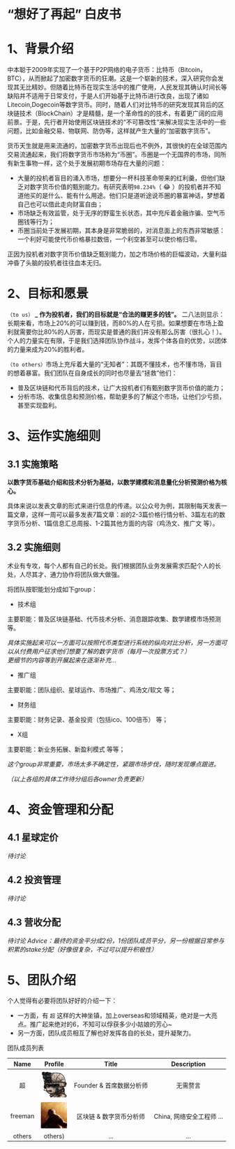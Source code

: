 “想好了再起” 白皮书
====

# 1、背景介绍
中本聪于2009年实现了一个基于P2P网络的电子货币：比特币（Bitcoin，BTC），从而掀起了加密数字货币的狂潮。这是一个崭新的技术，深入研究你会发现其无比精妙。但随着比特币在现实生活中的推广使用，人民发现其确认时间长等缺陷并不适用于日常支付，于是人们开始基于比特币进行改良，出现了诸如Litecoin,Dogecoin等数字货币。同时，随着人们对比特币的研究发现其背后的区块链技术（BlockChain）才是精髓，是一个革命性的的技术，有着更广阔的应用前景。于是，先行者开始使用区块链技术的“不可篡改性”来解决现实生活中的一些问题，比如金融交易、物联网、防伪等，这样就产生大量的“加密数字货币”。

货币天生就是用来流通的，加密数字货币出现后也不例外，其很快的在全球范围内交易流通起来，我们将数字货币市场称为“币圈”。币圈是一个无国界的市场，同所有新生事物一样，这个处于发展初期市场存在大量的问题：
* 大量的投机者盲目的涌入市场，想要分一杯科技革命带来的红利羹，但他们缺乏对数字货币价值的甄别能力。有研究表明`98.234%`（ :joy: ）的投机者并不知道他买的是什么、能有什么用途。他们只是道听途说币圈的暴富神话，梦想着自己也可以借此走向财富自由；
* 市场缺乏有效监管，处于无序的野蛮生长状态，其中充斥着金融诈骗、空气币圈钱等行为；
* 币圈当前处于发展初期，其本身是非常脆弱的，对消息面上的东西非常敏感：一个利好可能使代币价格暴拉数倍，一个利空甚至可以使价格归零。

正因为投机者对数字货币价值缺乏甄别能力，加之市场价格的巨幅波动，大量利益冲昏了头脑的投机者往往血本无归。

# 2、目标和愿景
`（to us）` **_ 作为投机者，我们的目标就是“合法的赚更多的钱”。** 二八法则显示：长期来看，市场上20%的可以赚到钱，而80%的人在亏损。如果想要在市场上盈利就需要你比80%的人厉害，而现实是普通的我们并没有那么厉害（很扎心！）。个人的力量实在有限，于是我们选择团队协作战斗，发挥个体各自的优势，以团体的力量来成为20%的胜利者。

`（to others）`市场上充斥着大量的“无知者”：其既不懂技术，也不懂市场，盲目的想着暴富。我们团队在自身成长的同时也尽量去“拯救”他们：
* 普及区块链和代币背后的技术，让广大投机者们有甄别数字货币价值的能力；
* 分析市场、收集信息和预测价格，帮助更多的了解这个市场，让他们少亏损，甚至实现盈利。

# 3、运作实施细则
## 3.1 实施策略
__以数字货币基础介绍和技术分析为基础，以数学建模和消息量化分析预测价格为核心。__

具体来说以发表文章的形式来进行信息的传递。以公众号为例，其限制每天发表一篇文章，这样一周可以最多发表7篇文章：`超`的2-3篇价格行情分析、3篇左右的数字货币分析、1篇信息汇总周报、1-2篇其他方面的内容（鸡汤文、推广文 等）。  

## 3.2 实施细则
术业有专攻，每个人都有自己的长处。我们根据团队业务发展需求匹配个人的长处，人尽其才、通力协作将团队做大做强。

将团队按职能划分成如下group：  
* 技术组

主要职能：普及区块链基础、代币技术分析、消息跟踪收集、数学建模市场预测 等。

_具体实施起来可以一方面可以按照代币类型进行系统的纵向对比分析，另一方面可以从付费用户征求他们想要了解的数字货币（每月一次投票方式？）_  
_更细节的内容等到开展起来在逐渐补充..._

* 推广组

主要职能：团队组织、星球运作、市场推广、鸡汤文/软文 等；

* 财务组

主要职能：财务记录、基金投资（包括ico、100倍币） 等；

* X组

主要职能：新业务拓展、新盈利模式 等等；

_这个group非常重要，市场太多不确定性，紧跟市场步伐，随时发现爆点跟进。_


_（以上各组的具体工作待分组后各owner负责更新）_

# 4、资金管理和分配
## 4.1 星球定价
_待讨论_

## 4.2 投资管理
_待讨论_

## 4.3 营收分配
_待讨论_
_Advice：最终的资金平分成2份，1份团队成员平分，另一份根据日常参与积累的stake分配（好像很复杂，不过可以提升积极性）_

# 5、团队介绍
个人觉得有必要将团队好好的介绍一下：
* 一方面，有 `超` 这样的大神坐镇，加上overseas和领域精英，绝对是一大亮点。推广起来绝对的6，不知可以俘获多少小姑娘的芳心~
* 另一方面，团队成员相互了解也好发挥各自的长处，提升凝聚力。

团队成员列表

| Name | Profile | Title | Description |  
| :----: | :----: | :----: | :----: |  
| 超 | ![](https://github.com/doingblock/team/blob/master/profile/chao.PNG) | Founder & 首席数据分析师 | 无需赘言 |  
| freeman | ![](https://github.com/doingblock/team/blob/master/profile/freeman.PNG) | 区块链 & 数字货币分析师 | China, 网络安全工程师 ... | 
| others | others) | ... |  ... |

